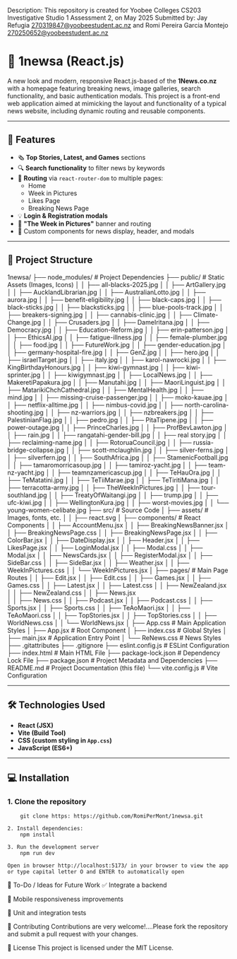 Description:
This repository is created for Yoobee Colleges CS203 Investigative Studio 1 Assessment 2, on May 2025
Submitted by: Jay Refugia 270319847@yoobeestudent.ac.nz and Romi Pereira Garcia Montejo 270250652@yoobeestudent.ac.nz

# 📰 1newsa (React.js)

A new look and modern, responsive React.js-based of the **1News.co.nz** with a homepage featuring breaking news, image galleries, search functionality, and basic authentication modals. This project is a front-end web application aimed at mimicking the layout and functionality of a typical news website, including dynamic routing and reusable components.

---

## 🚀 Features

- 🗞️ **Top Stories, Latest, and Games** sections
- 🔍 **Search functionality** to filter news by keywords
- 🧭 **Routing** via `react-router-dom` to multiple pages:
  - Home
  - Week in Pictures
  - Likes Page
  - Breaking News Page
- 💡 **Login & Registration modals**
- 📸 **"The Week in Pictures"** banner and routing
- 🎨 Custom components for news display, header, and modals

---

## 📁 Project Structure
1newsa/
├── node_modules/                     # Project Dependencies
├── public/                           # Static Assets (Images, Icons)
│   │   ├── all-blacks-2025.jpg
│   │   ├── ArtGallery.jpg
│   │   ├── AucklandLibrarian.jpg
│   │   ├── AustralianLotto.jpg
│   │   ├── aurora.jpg
│   │   ├── benefit-eligibility.jpg
│   │   ├── black-caps.jpg
│   │   ├── black-sticks.jpg
│   │   ├── blacksticks.jpg
│   │   ├── blue-pools-track.jpg
│   │   ├── breakers-signing.jpg
│   │   ├── cannabis-clinic.jpg
│   │   ├── Climate-Change.jpg
│   │   ├── Crusaders.jpg
│   │   ├── DameIritana.jpg
│   │   ├── Democracy.jpg
│   │   ├── Education-Reform.jpg
│   │   ├── erin-patterson.jpg
│   │   ├── EthicsAI.jpg
│   │   ├── fatigue-illness.jpg
│   │   ├── female-plumber.jpg
│   │   ├── food.jpg
│   │   ├── FutureWork.jpg
│   │   ├── gender-education.jpg
│   │   ├── germany-hospital-fire.jpg
│   │   ├── GenZ.jpg
│   │   ├── hero.jpg
│   │   ├── israelTarget.jpg
│   │   ├── italy.jpg
│   │   ├── karol-nawrocki.jpg
│   │   ├── KingBirthdayHonours.jpg
│   │   ├── kiwi-gymnast.jpg
│   │   ├── kiwi-sprinter.jpg
│   │   ├── kiwigymnast.jpg
│   │   ├── LocalNews.jpg
│   │   ├── MakeretiPapakura.jpg
│   │   ├── Manutahi.jpg
│   │   ├── MaoriLinguist.jpg
│   │   ├── MatarikiChchCathedral.jpg
│   │   ├── MentalHealth.jpg
│   │   ├── mind.jpg
│   │   ├── missing-cruise-passenger.jpg
│   │   ├── moko-kauae.jpg
│   │   ├── netflix-alltime.jpg
│   │   ├── nimbus-covid.jpg
│   │   ├── north-carolina-shooting.jpg
│   │   ├── nz-warriors.jpg
│   │   ├── nzbreakers.jpg
│   │   ├── PalestinianFlag.jpg
│   │   ├── pedro.jpg
│   │   ├── PitaTipene.jpg
│   │   ├── power-outage.jpg
│   │   ├── PrinceCharles.jpg
│   │   ├── ProfBevLawton.jpg
│   │   ├── rain.jpg
│   │   ├── rangatahi-gender-bill.jpg
│   │   ├── real story.jpg
│   │   ├── reclaiming-name.jpg
│   │   ├── RotoruaCouncil.jpg
│   │   ├── russia-bridge-collapse.jpg
│   │   ├── scott-mclaughlin.jpg
│   │   ├── silver-ferns.jpg
│   │   ├── silverfern.jpg
│   │   ├── SouthAfrica.jpg
│   │   ├── StamenicFootball.jpg
│   │   ├── tamaromorricasoup.jpg
│   │   ├── tamiroz-yacht.jpg
│   │   ├── team-nz-yacht.jpg
│   │   ├── teamnzamericascup.jpg
│   │   ├── TeHauOra.jpg
│   │   ├── TeMatatini.jpg
│   │   ├── TeTiiMarae.jpg
│   │   ├── TeTiritiMana.jpg
│   │   ├── terracotta-army.jpg
│   │   ├── TheWeekInPictures.jpg
│   │   ├── tour-southland.jpg
│   │   ├── TreatyOfWaitangi.jpg
│   │   ├── trump.jpg
│   │   ├── ufc-kiwi.jpg
│   │   ├── WellingtonKura.jpg
│   │   ├── worst-movies.jpg
│   │   └── young-women-celibate.jpg
├── src/                            # Source Code
│   ├── assets/                     # Images, fonts, etc.
│   │   ├── react.svg
│   ├── components/                 # React Components
│   │   ├── AccountMenu.jsx
│   │   ├── BreakingNewsBanner.jsx
│   │   ├── BreakingNewsPage.css
│   │   ├── BreakingNewsPage.jsx
│   │   ├── ColorBar.jsx
│   │   ├── DateDisplay.jsx
│   │   ├── Header.jsx
│   │   ├── LikesPage.jsx
│   │   ├── LoginModal.jsx
│   │   ├── Modal.css
│   │   ├── Modal.jsx
│   │   ├── NewsCards.jsx
│   │   ├── RegisterModal.jsx
│   │   ├── SideBar.css
│   │   ├── SideBar.jsx
│   │   ├── Weather.jsx
│   │   ├── WeekInPictures.css
│   │   └── WeekInPictures.jsx
│   ├── pages/                        # Main Page Routes
│   │   ├── Edit.jsx
│   │   ├── Edit.css
│   │   ├── Games.jsx
│   │   ├── Games.css
│   │   ├── Latest.jsx
│   │   ├── Latest.css
│   │   ├── NewZealand.jsx
│   │   ├── NewZealand.css
│   │   ├── News.jsx                 
│   │   ├── News.css
│   │   ├── Podcast.jsx
│   │   ├── Podcast.css
│   │   ├── Sports.jsx
│   │   ├── Sports.css
│   │   ├── TeAoMaori.jsx
│   │   ├── TeAoMaori.css
│   │   ├── TopStories.jsx
│   │   ├── TopStories.css
│   │   ├── WorldNews.css
│   │   └── WorldNews.jsx
│   ├── App.css                     # Main Application Styles
│   ├── App.jsx                     # Root Component
│   ├── index.css                   # Global Styles
│   ├── main.jsx                    # Application Entry Point
│   └── ReNews.css                  # News Styles
├── .gitattributes
├── .gitignore
├── eslint.config.js                # ESLint Configuration
├── index.html                      # Main HTML File
├── package-lock.json               # Dependency Lock File
├── package.json                    # Project Metadata and Dependencies
├── README.md                       # Project Documentation (this file)
└── vite.config.js                  # Vite Configuration

---

## 🛠️ Technologies Used

- **React (JSX)**
- **Vite (Build Tool)**
- **CSS (custom styling in `App.css`)**
- **JavaScript (ES6+)**

---

## 💻 Installation

### 1. Clone the repository
        git clone https: https://github.com/RomiPerMont/1newsa.git
        
    2. Install dependencies:
        npm install
        
    3. Run the development server
        npm run dev
        
    Open in browser http://localhost:5173/ in your browser to view the app or type capital letter O and ENTER to automatically open

📌 To-Do / Ideas for Future Work
✅ Integrate a backend 

📱 Mobile responsiveness improvements

🧪 Unit and integration tests

🤝 Contributing
Contributions are very welcome!....Please fork the repository and submit a pull request with your changes.

📄 License
This project is licensed under the MIT License.



